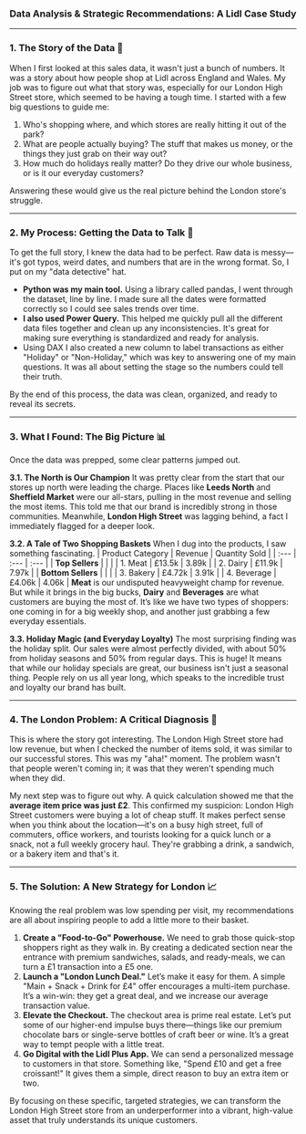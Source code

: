 ### **Data Analysis & Strategic Recommendations: A Lidl Case Study**

---

### **1. The Story of the Data** 🎯

When I first looked at this sales data, it wasn't just a bunch of numbers. It was a story about how people shop at Lidl across England and Wales. My job was to figure out what that story was, especially for our London High Street store, which seemed to be having a tough time. I started with a few big questions to guide me:
1. Who's shopping where, and which stores are really hitting it out of the park?
2. What are people actually buying? The stuff that makes us money, or the things they just grab on their way out?
3. How much do holidays really matter? Do they drive our whole business, or is it our everyday customers?

Answering these would give us the real picture behind the London store's struggle.

***

### **2. My Process: Getting the Data to Talk** 🧹

To get the full story, I knew the data had to be perfect. Raw data is messy—it's got typos, weird dates, and numbers that are in the wrong format. So, I put on my "data detective" hat.

* **Python was my main tool.** Using a library called pandas, I went through the dataset, line by line. I made sure all the dates were formatted correctly so I could see sales trends over time. 
* **I also used Power Query.** This helped me quickly pull all the different data files together and clean up any inconsistencies. It's great for making sure everything is standardized and ready for analysis.
* Using DAX I also created a new column to label transactions as either "Holiday" or "Non-Holiday," which was key to answering one of my main questions. It was all about setting the stage so the numbers could tell their truth.

By the end of this process, the data was clean, organized, and ready to reveal its secrets.

***

### **3. What I Found: The Big Picture** 📊

Once the data was prepped, some clear patterns jumped out.

**3.1. The North is Our Champion**
It was pretty clear from the start that our stores up north were leading the charge. Places like **Leeds North** and **Sheffield Market** were our all-stars, pulling in the most revenue and selling the most items. This told me that our brand is incredibly strong in those communities. Meanwhile, **London High Street** was lagging behind, a fact I immediately flagged for a deeper look.

**3.2. A Tale of Two Shopping Baskets**
When I dug into the products, I saw something fascinating.
| Product Category | Revenue | Quantity Sold |
| :--- | :--- | :--- |
| **Top Sellers** | | |
| 1. Meat | £13.5k | 3.89k |
| 2. Dairy | £11.9k | 7.97k |
| **Bottom Sellers** | | |
| 3. Bakery | £4.72k | 3.91k |
| 4. Beverage | £4.06k | 4.06k |
**Meat** is our undisputed heavyweight champ for revenue. But while it brings in the big bucks, **Dairy** and **Beverages** are what customers are buying the most of. It’s like we have two types of shoppers: one coming in for a big weekly shop, and another just grabbing a few everyday essentials.

**3.3. Holiday Magic (and Everyday Loyalty)**
The most surprising finding was the holiday split. Our sales were almost perfectly divided, with about 50% from holiday seasons and 50% from regular days. This is huge! It means that while our holiday specials are great, our business isn't just a seasonal thing. People rely on us all year long, which speaks to the incredible trust and loyalty our brand has built.

***

### **4. The London Problem: A Critical Diagnosis** 🔎

This is where the story got interesting. The London High Street store had low revenue, but when I checked the number of items sold, it was similar to our successful stores. This was my "aha!" moment. The problem wasn't that people weren't coming in; it was that they weren't spending much when they did.

My next step was to figure out why. A quick calculation showed me that the **average item price was just £2**. This confirmed my suspicion: London High Street customers were buying a lot of cheap stuff. It makes perfect sense when you think about the location—it's on a busy high street, full of commuters, office workers, and tourists looking for a quick lunch or a snack, not a full weekly grocery haul. They're grabbing a drink, a sandwich, or a bakery item and that's it.

***

### **5. The Solution: A New Strategy for London** 📈

Knowing the real problem was low spending per visit, my recommendations are all about inspiring people to add a little more to their basket.

1.  **Create a "Food-to-Go" Powerhouse.** We need to grab those quick-stop shoppers right as they walk in. By creating a dedicated section near the entrance with premium sandwiches, salads, and ready-meals, we can turn a £1 transaction into a £5 one.
2.  **Launch a "London Lunch Deal."** Let’s make it easy for them. A simple "Main + Snack + Drink for £4" offer encourages a multi-item purchase. It’s a win-win: they get a great deal, and we increase our average transaction value.
3.  **Elevate the Checkout.** The checkout area is prime real estate. Let’s put some of our higher-end impulse buys there—things like our premium chocolate bars or single-serve bottles of craft beer or wine. It’s a great way to tempt people with a little treat.
4.  **Go Digital with the Lidl Plus App.** We can send a personalized message to customers in that store. Something like, "Spend £10 and get a free croissant!" It gives them a simple, direct reason to buy an extra item or two.

By focusing on these specific, targeted strategies, we can transform the London High Street store from an underperformer into a vibrant, high-value asset that truly understands its unique customers.
